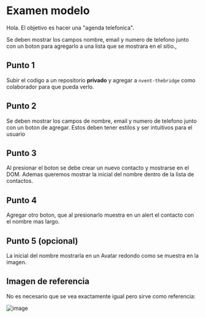 # Examen modelo

Hola. El objetivo es hacer una "agenda telefonica".

Se deben mostrar los campos nombre, email y numero de telefono junto con un boton para agregarlo a una lista que se mostrara en el sitio.,

## Punto 1

Subir el codigo a un repositorio **privado** y agregar a `nvent-thebridge` como colaborador para que pueda verlo.

## Punto 2

Se deben mostrar los campos de nombre, email y numero de telefono junto con un boton de agregar. Estos deben tener estilos y ser intuitivos para el usuario

## Punto 3

Al presionar el boton se debe crear un nuevo contacto y mostrarse en el DOM. Ademas queremos mostrar la inicial del nombre dentro de la lista de contactos.

## Punto 4

Agregar otro boton, que al presionarlo muestra en un alert el contacto con el nombre mas largo.

## Punto 5 (opcional)

La inicial del nombre mostrarla en un Avatar redondo como se muestra en la imagen.

## Imagen de referencia
No es necesario que se vea exactamente igual pero sirve como referencia:

![image](https://github.com/user-attachments/assets/e72f355a-f159-4e4e-a78a-410d9c6689d4)








